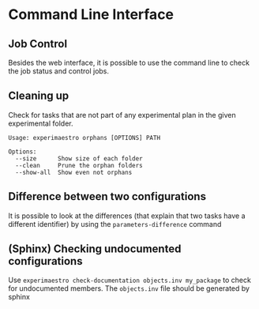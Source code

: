 # Command Line Interface

## Job Control

Besides the web interface, it is possible to use the command line to check the job
status and control jobs.

## Cleaning up

Check for tasks that are not part of any experimental plan in the given
experimental folder.

```
Usage: experimaestro orphans [OPTIONS] PATH

Options:
  --size      Show size of each folder
  --clean     Prune the orphan folders
  --show-all  Show even not orphans
```

## Difference between two configurations

It is possible to look at the differences (that explain that two tasks have a different identifier) by using the `parameters-difference` command

## (Sphinx) Checking undocumented configurations

Use `experimaestro check-documentation objects.inv my_package` to check for undocumented members. The `objects.inv` file should be generated by sphinx

